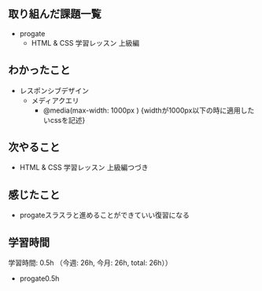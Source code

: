 ## 取り組んだ課題一覧
- progate 
  - HTML & CSS 学習レッスン 上級編   
## わかったこと
- レスポンシブデザイン
    - メディアクエリ
        - @media(max-width: 1000px ) {widthが1000px以下の時に適用したいcssを記述}

## 次やること
- HTML & CSS 学習レッスン 上級編つづき

## 感じたこと
- progateスラスラと進めることができていい復習になる

## 学習時間
学習時間: 0.5h （今週: 26h, 今月: 26h, total: 26h））

- progate0.5h
